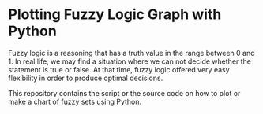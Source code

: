 # Plotting Fuzzy Logic Graph with Python

Fuzzy logic is a reasoning that has a truth value in the range between 0 and 1. In real life, we may find a situation where we can not decide whether the statement is true or false. At that time, fuzzy logic offered very easy flexibility in order to produce optimal decisions.

This repository contains the script or the source code on how to plot or make a chart of fuzzy sets using Python.
